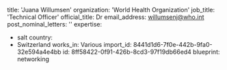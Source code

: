 title: 'Juana Willumsen'
organization: 'World Health Organization'
job_title: 'Technical Officer'
official_title: Dr
email_address: willumsenj@who.int
post_nominal_letters: ''
expertise:
  - salt
country:
  - Switzerland
works_in: Various
import_id: 8441d1d6-7f0e-442b-9fa0-32e594a4e4bb
id: 8ff58422-0f91-426b-8cd3-97f19db66ed4
blueprint: networking
